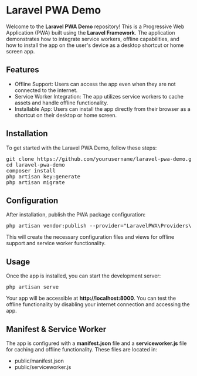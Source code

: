<body>
    <h1>Laravel PWA Demo</h1>
    <p>
        Welcome to the <strong>Laravel PWA Demo</strong> repository! This is a Progressive Web Application (PWA) built using the <strong>Laravel Framework</strong>.
        The application demonstrates how to integrate service workers, offline capabilities, and how to install the app on the user's device as a desktop shortcut or home screen app.
    </p>
    <h2>Features</h2>
    <ul>
        <li>Offline Support: Users can access the app even when they are not connected to the internet.</li>
        <li>Service Worker Integration: The app utilizes service workers to cache assets and handle offline functionality.</li>
        <li>Installable App: Users can install the app directly from their browser as a shortcut on their desktop or home screen.</li>
    </ul>
    <h2>Installation</h2>
    <p>To get started with the Laravel PWA Demo, follow these steps:</p>
    <pre>
git clone https://github.com/yourusername/laravel-pwa-demo.git
cd laravel-pwa-demo
composer install
php artisan key:generate
php artisan migrate</pre>
    <h2>Configuration</h2>
    <p>After installation, publish the PWA package configuration:</p>
    <pre>php artisan vendor:publish --provider="LaravelPWA\Providers\LaravelPWAServiceProvider"</pre>
    <p>This will create the necessary configuration files and views for offline support and service worker functionality.</p>
    <h2>Usage</h2>
    <p>Once the app is installed, you can start the development server:</p>
    <pre>php artisan serve</pre>
    <p>Your app will be accessible at <strong>http://localhost:8000</strong>. You can test the offline functionality by disabling your internet connection and accessing the app.</p>
    <h2>Manifest & Service Worker</h2>
    <p>The app is configured with a <strong>manifest.json</strong> file and a <strong>serviceworker.js</strong> file for caching and offline functionality. These files are located in:</p>
    <ul>
        <li>public/manifest.json</li>
        <li>public/serviceworker.js</li>
    </ul>
</body>
</html>
